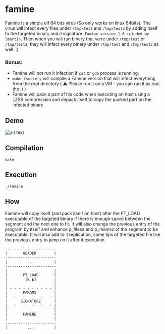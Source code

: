 # famine

Famine is a simple elf 64 bits virus (So only works on linux 64bits). The virus will infect every files under `/tmp/test` and `/tmp/test2` by adding itself to the targeted binary and it signature: `Famine version 1.0 (c)oded by lmartin`. Then when you will run binary that were under `/tmp/test` or `/tmp/test2`, they will infect every binary under `/tmp/test` and `/tmp/test2` as well. :)

### Bonus:
+ Famine will not run it infection if `cat` or `gdb` process is running.
+ `make fsociety` will compile a Famine version that will infect everything from the root directory ( ⚠️  Please run it on a VM - you can run it as root tho :) )
+ Famine will pack a part of his code when executing on host using a LZSS compression and depack itself to copy the packed part on the infected binary

## Demo

![alt text](https://raw.githubusercontent.com/y3ll0w42/famine/main/img/demo.png)

## Compilation

```
make
```

## Execution

```
./Famine
```

## How

Famine will copy itself (and pack itself on host) after the PT_LOAD executable of the targeted binary if there is enough space between the segment and the next one to fit. It will also change the previous entry of the program by itself and enhance p_filesz and p_memsz of the segment to be executable. It will also add to it replication, some tips of the targeted file like the previous entry to jump on it after it execution.

```
-----------------------
|       HEADER        |
-----------------------
|         ...         |
-----------------------
|                     |
|       PT_LOAD       |
|        [R E]        |
|                     |
| - - - - - - - - - - |
|       PARAMS        |
|   -   -   -   -   - |
|      SIGNATURE      |
|   -   -   -   -   - |
|                     |
|       FAMINE        |
|                     |
-----------------------
|         ...         |
```
